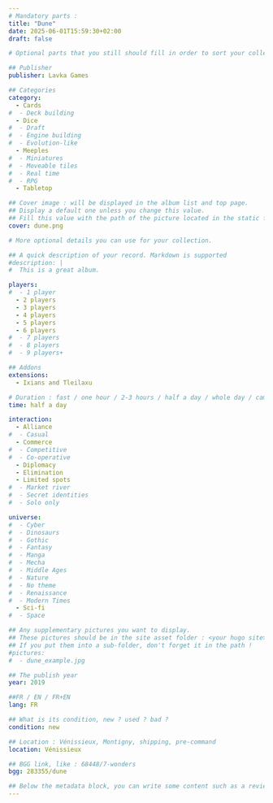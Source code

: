 ```yaml
---
# Mandatory parts :
title: "Dune"
date: 2025-06-01T15:59:30+02:00
draft: false

# Optional parts that you still should fill in order to sort your collection

## Publisher
publisher: Lavka Games

## Categories
category:
  - Cards
#  - Deck building
  - Dice
#  - Draft
#  - Engine building
#  - Evolution-like
  - Meeples
#  - Miniatures
#  - Moveable tiles
#  - Real time
#  - RPG
  - Tabletop

## Cover image : will be displayed in the album list and top page.
## Display a default one unless you change this value.
## Fill this value with the path of the picture located in the static folder
cover: dune.png

# More optional details you can use for your collection.

## A quick description of your record. Markdown is supported
#description: |
#  This is a great album.

players:
#  - 1 player
  - 2 players
  - 3 players
  - 4 players
  - 5 players
  - 6 players
#  - 7 players
#  - 8 players
#  - 9 players+

## Addons
extensions:
  - Ixians and Tleilaxu

# Duration : fast / one hour / 2-3 hours / half a day / whole day / campaign
time: half a day

interaction:
  - Alliance
#  - Casual
  - Commerce
#  - Competitive
#  - Co-operative
  - Diplomacy
  - Elimination
  - Limited spots
#  - Market river
#  - Secret identities
#  - Solo only

universe:
#  - Cyber
#  - Dinosaurs
#  - Gothic
#  - Fantasy
#  - Manga
#  - Mecha
#  - Middle Ages
#  - Nature
#  - No theme
#  - Renaissance
#  - Modern Times
  - Sci-fi
#  - Space

## Any supplementary pictures you want to display.
## These pictures should be in the site asset folder : <your hugo site>/static
## If you put them into a sub-folder, don't forget it in the path !
#pictures:
#  - dune_example.jpg

## The publish year
year: 2019

##FR / EN / FR+EN
lang: FR

## What is its condition, new ? used ? bad ?
condition: new

## Location : Vénissieux, Montigny, shipping, pre-command
location: Vénissieux

## BGG link, like : 68448/7-wonders
bgg: 283355/dune

## Below the metadata block, you can write some content such as a review or anything else you want. It'll be displayed in the album page.
---
```

